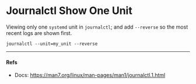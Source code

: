 # Journalctl Show One Unit

Viewing only one `systemd` unit in `journalctl`; and add `--reverse` so the most recent logs are shown first.

```shell
journalctl --unit=my_unit --reverse
```

---

#### Refs

- Docs: https://man7.org/linux/man-pages/man1/journalctl.1.html
